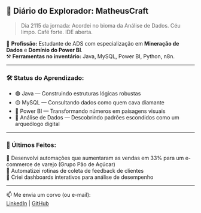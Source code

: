 ## 📜 Diário do Explorador: MatheusCraft

> Dia 2115 da jornada: Acordei no bioma da Análise de Dados. Céu limpo. Café forte. IDE aberta.

🧭 **Profissão:** Estudante de ADS com especialização em **Mineração de Dados** e **Domínio do Power BI**.  
⚒️ **Ferramentas no inventário:** Java, MySQL, Power BI, Python, n8n.

---

### 🛠️ Status do Aprendizado:

- 🟢 Java — Construindo estruturas lógicas robustas  
- 🟡 MySQL — Consultando dados como quem cava diamante  
- 🔵 Power BI — Transformando números em paisagens visuais  
- 🔴 Análise de Dados — Descobrindo padrões escondidos como um arqueólogo digital  

---

### 🧾 Últimos Feitos:

📌 Desenvolvi automações que aumentaram as vendas em 33% para um e-commerce de varejo (Grupo Pão de Açúcar)  
📌 Automatizei rotinas de coleta de feedback de clientes  
📌 Criei dashboards interativos para análise de desempenho  

---

📫 Me envia um corvo (ou e-mail):  
[LinkedIn](https://www.linkedin.com/in/seu-link/) | [GitHub](https://github.com/seu-user)
